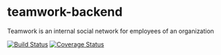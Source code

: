 # teamwork-backend
Teamwork is an ​internal social network for employees of an organization


[![Build Status](https://travis-ci.com/sink-opuba/teamwork-backend.svg?branch=master)](https://travis-ci.com/sink-opuba/teamwork-backend)
[![Coverage Status](https://coveralls.io/repos/github/sink-opuba/teamwork-backend/badge.svg?branch=develop)](https://coveralls.io/github/sink-opuba/teamwork-backend?branch=develop)

